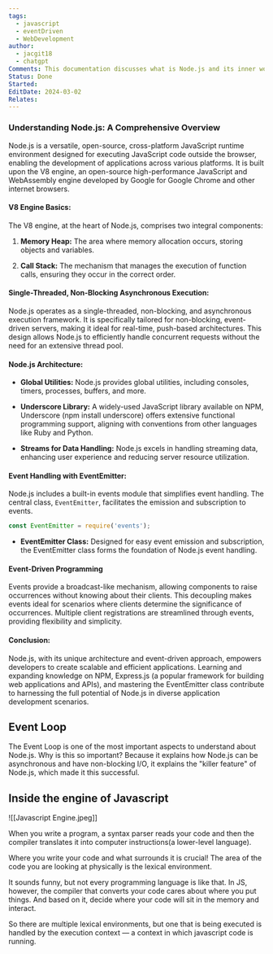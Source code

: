 ```yaml
---
tags:
  - javascript
  - eventDriven
  - WebDevelopment
author:
  - jacgit18
  - chatgpt
Comments: This documentation discusses what is Node.js and its inner working.
Status: Done
Started: 
EditDate: 2024-03-02
Relates:
---
```

### Understanding Node.js: A Comprehensive Overview

Node.js is a versatile, open-source, cross-platform JavaScript runtime environment designed for executing JavaScript code outside the browser, enabling the development of applications across various platforms. It is built upon the V8 engine, an open-source high-performance JavaScript and WebAssembly engine developed by Google for Google Chrome and other internet browsers.

#### V8 Engine Basics:

The V8 engine, at the heart of Node.js, comprises two integral components:

1. **Memory Heap:** The area where memory allocation occurs, storing objects and variables.

2. **Call Stack:** The mechanism that manages the execution of function calls, ensuring they occur in the correct order.

#### Single-Threaded, Non-Blocking Asynchronous Execution:

Node.js operates as a single-threaded, non-blocking, and asynchronous execution framework. It is specifically tailored for non-blocking, event-driven servers, making it ideal for real-time, push-based architectures. This design allows Node.js to efficiently handle concurrent requests without the need for an extensive thread pool.

#### Node.js Architecture:

- **Global Utilities:** Node.js provides global utilities, including consoles, timers, processes, buffers, and more.

- **Underscore Library:** A widely-used JavaScript library available on NPM, Underscore (npm install underscore) offers extensive functional programming support, aligning with conventions from other languages like Ruby and Python.

- **Streams for Data Handling:** Node.js excels in handling streaming data, enhancing user experience and reducing server resource utilization.

#### Event Handling with EventEmitter:

Node.js includes a built-in events module that simplifies event handling. The central class, `EventEmitter`, facilitates the emission and subscription to events.

```javascript
const EventEmitter = require('events');
```

- **EventEmitter Class:** Designed for easy event emission and subscription, the EventEmitter class forms the foundation of Node.js event handling.

#### Event-Driven Programming

Events provide a broadcast-like mechanism, allowing components to raise occurrences without knowing about their clients. This decoupling makes events ideal for scenarios where clients determine the significance of occurrences. Multiple client registrations are streamlined through events, providing flexibility and simplicity.

#### Conclusion:

Node.js, with its unique architecture and event-driven approach, empowers developers to create scalable and efficient applications. Learning and expanding knowledge on NPM, Express.js (a popular framework for building web applications and APIs), and mastering the EventEmitter class contribute to harnessing the full potential of Node.js in diverse application development scenarios.
## Event Loop 

The Event Loop is one of the most important aspects to understand about Node.js. Why is this so important? Because it explains how Node.js can be asynchronous and have non-blocking I/O, it explains the "killer feature" of Node.js, which made it this successful.


## Inside the engine of Javascript

![[Javascript Engine.jpeg]]

When you write a program, a syntax parser reads your code and then the compiler translates it into computer instructions(a lower-level language). 

Where you write your code and what surrounds it is crucial! The area of the code you are looking at physically is the lexical environment. 

It sounds funny, but not every programming language is like that. In JS, however, the compiler that converts your code cares about where you put things. And based on it, decide where your code will sit in the memory and interact. 

So there are multiple lexical environments, but one that is being executed is handled by the execution context — a context in which javascript code is running.
